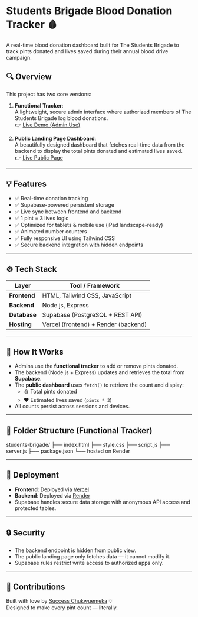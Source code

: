 # Students Brigade Blood Donation Tracker 🩸

A real-time blood donation dashboard built for The Students Brigade to track pints donated and lives saved during their annual blood drive campaign.

## 🔍 Overview

This project has two core versions:

1. **Functional Tracker**:  
   A lightweight, secure admin interface where authorized members of The Students Brigade log blood donations.  
   👉 [Live Demo (Admin Use)](https://students-brigade.vercel.app)

2. **Public Landing Page Dashboard**:  
   A beautifully designed dashboard that fetches real-time data from the backend to display the total pints donated and estimated lives saved.  
   👉 [Live Public Page](https://thestudentbrigade.vercel.app)

---

## 💡 Features

- ✅ Real-time donation tracking
- ✅ Supabase-powered persistent storage
- ✅ Live sync between frontend and backend
- ✅ 1 pint = 3 lives logic
- ✅ Optimized for tablets & mobile use (iPad landscape-ready)
- ✅ Animated number counters
- ✅ Fully responsive UI using Tailwind CSS
- ✅ Secure backend integration with hidden endpoints

---

## ⚙️ Tech Stack

| Layer        | Tool / Framework |
|--------------|------------------|
| **Frontend** | HTML, Tailwind CSS, JavaScript |
| **Backend**  | Node.js, Express |
| **Database** | Supabase (PostgreSQL + REST API) |
| **Hosting**  | Vercel (frontend) + Render (backend) |

---

## 🧩 How It Works

- Admins use the **functional tracker** to add or remove pints donated.
- The backend (Node.js + Express) updates and retrieves the total from **Supabase**.
- The **public dashboard** uses `fetch()` to retrieve the count and display:
  - 🩸 Total pints donated
  - ❤️ Estimated lives saved (`pints * 3`)
- All counts persist across sessions and devices.

---

## 📁 Folder Structure (Functional Tracker)

students-brigade/
├── index.html
├── style.css
├── script.js
├── server.js
├── package.json
└── hosted on Render

---

## 🚀 Deployment

- **Frontend**: Deployed via [Vercel](https://vercel.com)
- **Backend**: Deployed via [Render](https://render.com)
- Supabase handles secure data storage with anonymous API access and protected tables.

---

## 🔒 Security

- The backend endpoint is hidden from public view.
- The public landing page only fetches data — it cannot modify it.
- Supabase rules restrict write access to authorized apps only.

---

## 🙌 Contributions

Built with love by [Success Chukwuemeka](https://www.linkedin.com/in/success-chu) 💡  
Designed to make every pint count — literally.
